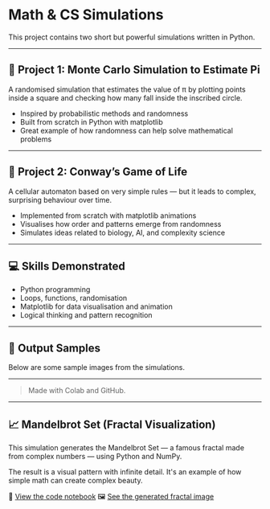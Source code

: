 # Math & CS Simulations

This project contains two short but powerful simulations written in Python.

---

## 📍 Project 1: Monte Carlo Simulation to Estimate Pi

A randomised simulation that estimates the value of π by plotting points inside a square and checking how many fall inside the inscribed circle.

- Inspired by probabilistic methods and randomness
- Built from scratch in Python with matplotlib
- Great example of how randomness can help solve mathematical problems

---

## 📍 Project 2: Conway’s Game of Life

A cellular automaton based on very simple rules — but it leads to complex, surprising behaviour over time.

- Implemented from scratch with matplotlib animations
- Visualises how order and patterns emerge from randomness
- Simulates ideas related to biology, AI, and complexity science

---

## 💻 Skills Demonstrated

- Python programming
- Loops, functions, randomisation
- Matplotlib for data visualisation and animation
- Logical thinking and pattern recognition

---

## 🏁 Output Samples

Below are some sample images from the simulations.

---

> Made with Colab and GitHub.


---

## 📈 Mandelbrot Set (Fractal Visualization)

This simulation generates the Mandelbrot Set — a famous fractal made from complex numbers — using Python and NumPy.

The result is a visual pattern with infinite detail. It's an example of how simple math can create complex beauty.

🔗 [View the code notebook](mandelbrot-set/mandelbrot.ipynb)
🖼️ [See the generated fractal image](mandelbrot-set/mandelbrot.png)


